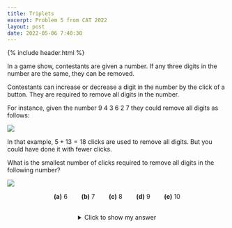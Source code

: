 ```yaml
---
title: Triplets
excerpt: Problem 5 from CAT 2022
layout: post
date: 2022-05-06 7:40:30
---
```

{% include header.html %}

In a game show, contestants are given a number. If any three digits in the number are the same, they can be removed.

Contestants can increase or decrease a digit in the number by the click of a button. They are required to remove all digits in the number.

For instance, given the number 9 4 3 6 2 7 they could remove all digits as follows:

<img src="{{site.baseurl}}/static/CAT5Image1.png"/>

In that example, $5 + 13 = 18$ clicks are used to remove all digits. But you could have done it with fewer clicks.

What is the smallest number of clicks required to remove all digits in the following number?

<img src="{{site.baseurl}}/static/CAT5Image2.png"/>

$$
\textbf{(a)}\ 6\qquad\textbf{(b)}\ 7\qquad\textbf{(c)}\ 8\qquad\textbf{(d)}\ 9\qquad\textbf{(e)}\ 10
$$

<br>
<div style="margin: auto; width: 50%; text-align: center;">
<details>
<summary>Click to show my answer</summary>
<br>
6
</details>
<br>
</div>